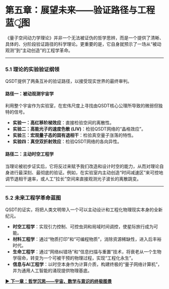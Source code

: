 # 第五章：展望未来——验证路径与工程蓝ूं图

《量子空间动力学理论》并非一个无法被证伪的哲学思辨，而是一个提供了清晰、具体的、分阶段验证路径的科学理论。更重要的是，它自身就预示了一场从“被动观测”到“主动创造”的工程学革命。

---

### **5.1 理论的实验验证纲领**

QSDT提供了两条互补的验证路径，以接受现实世界的最终审判。

#### **路径一：被动观测宇宙学**

利用整个宇宙作为实验室，在宏伟尺度上寻找由QSDT核心公理所导致的微弱但独特的信号。

* **实验一：高红移阶梯效应**：直接检验空间的离散性。
* **实验二：高能光子的速度色散 (LIV)**：检验QSDT网络的“晶格效应”。
* **实验三：宏观量子态的固有退相干**：检验真空量子涨落的特性。
* **实验四：真空双折射效应**：检验QSDT网络的各向异性。

#### **路径二：主动时空工程学**

当理论被初步证实后，它将反过来赋予我们改造和设计时空的能力，从而对理论自身进行最深刻、最彻底的验证。例如，在实验室内主动创造“时间减速区”来可控地调节退相干速率，或人工“拉长”空间来直接观测光子波长的离散跳变。

---

### **5.2 未来工程学革命蓝图**

QSDT的证实，将把人类文明带入一个可以主动设计和工程化物理现实本身的全新纪元。

* **时空工程学**：实现引力控制、可控虫洞和局域时间调控，使星际旅行成为可能。
* **材料工程学**：通过“物质打印”和“可编程物质”，消除资源稀缺性，进入后丰裕时代。
* **生命工程学**：通过“网络纠错场”和“信息扫描与重置”技术，将衰老从一个生物学宿命，转变为一个可被干预的物理过程，实现“工程化永生”。
* **信息与AI工程学**：以时空本身作为计算介质，构建终极的“量子网络计算机”，并为通用人工智能的涌现提供物理基底。

**[▶ 下一章：哲学沉思——宇宙、数学与意识的终极图景](docs/6_Philosophical_Implications.md)**
